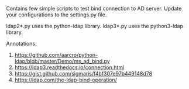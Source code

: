 Contains few simple scripts to test bind connection to AD server.
Update your configurations to the settings.py file.

ldap2*.py uses the python-ldap library.
ldap3*.py uses the python3-ldap library.


Annotations:
1. https://github.com/aarcro/python-ldap/blob/master/Demo/ms_ad_bind.py
2. https://ldap3.readthedocs.io/connection.html
3. https://gist.github.com/sigmaris/f4bf307e97b449148d78
4. https://ldap.com/the-ldap-bind-operation/